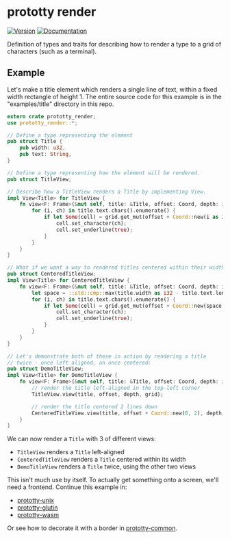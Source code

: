 # prototty render

[![Version](https://img.shields.io/crates/v/prototty_render.svg)](https://crates.io/crates/prototty_render)
[![Documentation](https://docs.rs/prototty_render/badge.svg)](https://docs.rs/prototty_render)

Definition of types and traits for describing how to render a type to a grid of
characters (such as a terminal).

## Example

Let's make a title element which renders a single line of text, within
a fixed width rectangle of height 1. The entire source code for this
example is in the "examples/title" directory in this repo.

```rust
extern crate prototty_render;
use prototty_render::*;

// Define a type representing the element
pub struct Title {
    pub width: u32,
    pub text: String,
}

// Define a type representing how the element will be rendered.
pub struct TitleView;

// Describe how a TitleView renders a Title by implementing View.
impl View<Title> for TitleView {
    fn view<F: Frame>(&mut self, title: &Title, offset: Coord, depth: i32, grid: &mut G) {
        for (i, ch) in title.text.chars().enumerate() {
            if let Some(cell) = grid.get_mut(offset + Coord::new(i as i32, 0), depth) {
                cell.set_character(ch);
                cell.set_underline(true);
            }
        }
    }
}

// What if we want a way to rendered titles centered within their width?
pub struct CenteredTitleView;
impl View<Title> for CenteredTitleView {
    fn view<F: Frame>(&mut self, title: &Title, offset: Coord, depth: i32, grid: &mut G) {
        let space = ::std::cmp::max(title.width as i32 - title.text.len() as i32, 0) / 2;
        for (i, ch) in title.text.chars().enumerate() {
            if let Some(cell) = grid.get_mut(offset + Coord::new(space + i as i32, 0), depth) {
                cell.set_character(ch);
                cell.set_underline(true);
            }
        }
    }
}

// Let's demonstrate both of these in action by rendering a title
// twice - once left aligned, an once centered:
pub struct DemoTitleView;
impl View<Title> for DemoTitleView {
    fn view<F: Frame>(&mut self, title: &Title, offset: Coord, depth: i32, grid: &mut G) {
        // render the title left-aligned in the top-left corner
        TitleView.view(title, offset, depth, grid);

        // render the title centered 2 lines down
        CenteredTitleView.view(title, offset + Coord::new(0, 2), depth, grid);
    }
}

```

We can now render a `Title` with 3 of different views:
 - `TitleView` renders a `Title` left-aligned
 - `CenteredTitleView` renders a `Title` centered within its width
 - `DemoTitleView` renders a `Title` twice, using the other two views

This isn't much use by itself. To actually get something onto a screen, we'll
need a frontend. Continue this example in:
- [prototty-unix](https://github.com/stevebob/prototty/tree/master/unix)
- [prototty-glutin](https://github.com/stevebob/prototty/tree/master/glutin)
- [prototty-wasm](https://github.com/stevebob/prototty/tree/master/wasm)

Or see how to decorate it with a border in [prototty-common](https://github.com/stevebob/prototty/tree/master/common).
